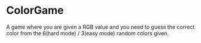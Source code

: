 # ColorGame
A game where you are given a RGB value and you need to guess the correct color from the 6(hard mode) / 3(easy mode) random colors given.
